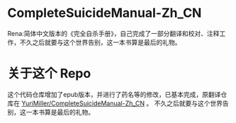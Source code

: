 # CompleteSuicideManual-Zh_CN
Rena:简体中文版本的《完全自杀手册》，自己完成了一部分翻译和校对、注释工作，不久之后就要与这个世界告别，这一本书算是最后的礼物。
# 关于这个 Repo
这个代码仓库增加了epub版本，并进行了药名等的修改，已基本完成，原翻译仓库在 [YuriMiller/CompleteSuicideManual-Zh_CN](https://github.com/YuriMiller/CompleteSuicideManual-Zh_CN) 。
不久之后就要与这个世界告别，这一本书算是最后的礼物。
